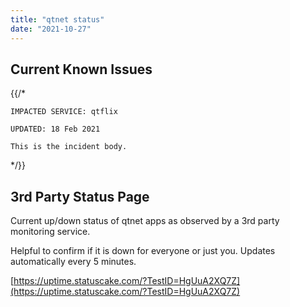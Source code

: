 ```yaml
---
title: "qtnet status"
date: "2021-10-27"
---
```

## Current Known Issues
{{/*
```
IMPACTED SERVICE: qtflix

UPDATED: 18 Feb 2021

This is the incident body. 
```
*/}}

## 3rd Party Status Page

Current up/down status of qtnet apps as observed by a 3rd party monitoring service.

Helpful to confirm if it is down for everyone or just you. Updates automatically every 5 minutes.

[https://uptime.statuscake.com/?TestID=HgUuA2XQ7Z](https://uptime.statuscake.com/?TestID=HgUuA2XQ7Z)